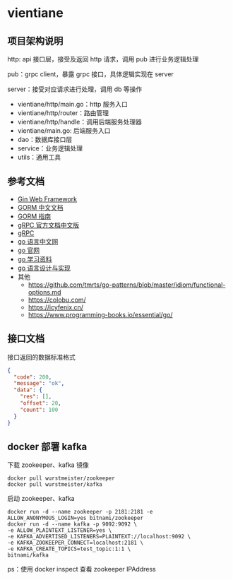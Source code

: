 # vientiane

## 项目架构说明

http: api 接口层，接受及返回 http 请求，调用 pub 进行业务逻辑处理

pub：grpc client，暴露 grpc 接口，具体逻辑实现在 server

server：接受对应请求进行处理，调用 db 等操作

- vientiane/http/main.go：http 服务入口
- vientiane/http/router：路由管理
- vientiane/http/handle：调用后端服务处理器
- vientiane/main.go: 后端服务入口
- dao：数据库接口层
- service：业务逻辑处理
- utils：通用工具

## 参考文档

- [Gin Web Framework](https://gin-gonic.com/zh-cn/docs/examples/query-and-post-form/)
- [GORM 中文文档](https://jasperxu.com/Programming/Golang/GORM/)
- [GORM 指南](https://gorm.io/zh_CN/docs/)
- [gRPC 官方文档中文版](http://doc.oschina.net/grpc?t=58009)
- [gRPC](https://www.grpc.io/docs/languages/go/quickstart/)
- [go 语言中文网](https://studygolang.com/)
- [go 官网](https://pkg.go.dev/)
- [go 学习资料](https://www.topgoer.com/)
- [go 语言设计与实现](https://draveness.me/golang/)
- 其他
  - https://github.com/tmrts/go-patterns/blob/master/idiom/functional-options.md
  - https://colobu.com/
  - https://icyfenix.cn/
  - https://www.programming-books.io/essential/go/

## 接口文档

接口返回的数据标准格式

```json
{
  "code": 200,
  "message": "ok",
  "data": {
    "res": [],
    "offset": 20,
    "count": 100
  }
}
```
## docker 部署 kafka
下载 zookeeper、kafka 镜像
```shell
docker pull wurstmeister/zookeeper
docker pull wurstmeister/kafka
```
启动 zookeeper、kafka
```shell
docker run -d --name zookeeper -p 2181:2181 -e ALLOW_ANONYMOUS_LOGIN=yes bitnami/zookeeper
docker run -d --name kafka -p 9092:9092 \
-e ALLOW_PLAINTEXT_LISTENER=yes \
-e KAFKA_ADVERTISED_LISTENERS=PLAINTEXT://localhost:9092 \
-e KAFKA_ZOOKEEPER_CONNECT=localhost:2181 \
-e KAFKA_CREATE_TOPICS=test_topic:1:1 \
bitnami/kafka
```
ps：使用 docker inspect 查看 zookeeper IPAddress